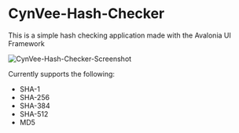 # CynVee-Hash-Checker

This is a simple hash checking application made with the Avalonia UI Framework

![CynVee-Hash-Checker-Screenshot](https://github.com/user-attachments/assets/cb09a43c-7e6e-4aeb-8350-97b564e472c5)

Currently supports the following:
- SHA-1
- SHA-256
- SHA-384
- SHA-512
- MD5
